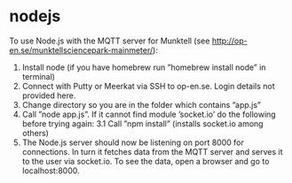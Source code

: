 # nodejs

To use Node.js with the MQTT server for Munktell (see http://op-en.se/munktellsciencepark-mainmeter/):

1. Install node (if you have homebrew run ”homebrew install node” in terminal)
2. Connect with Putty or Meerkat via SSH to op-en.se. Login details not provided here.
3. Change directory so you are in the folder which contains ”app.js”
4. Call ”node app.js”. If it cannot find module ’socket.io’ do the following before trying again:
	3.1 Call ”npm install” (installs socket.io among others)
5. The Node.js server should now be listening on port 8000 for connections. In turn it fetches data from the MQTT server and serves it to the user via socket.io. To see the data, open a browser and go to localhost:8000.

